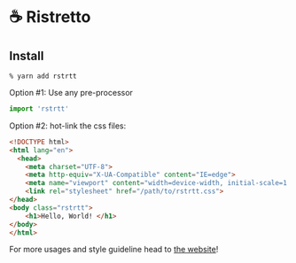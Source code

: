# ☕ Ristretto

## Install

```shell
% yarn add rstrtt
```

Option #1: Use any pre-processor

```js
import 'rstrtt'
```

Option #2: hot-link the css files:

```html
<!DOCTYPE html>
<html lang="en">
  <head>
    <meta charset="UTF-8">
    <meta http-equiv="X-UA-Compatible" content="IE=edge">
    <meta name="viewport" content="width=device-width, initial-scale=1.0">
    <link rel="stylesheet" href="/path/to/rstrtt.css">
</head>
<body class="rstrtt">
    <h1>Hello, World! </h1>
</body>
</html>
```

For more usages and style guideline head to [the website](https://cppccn.github.io/rstrtt/)!
